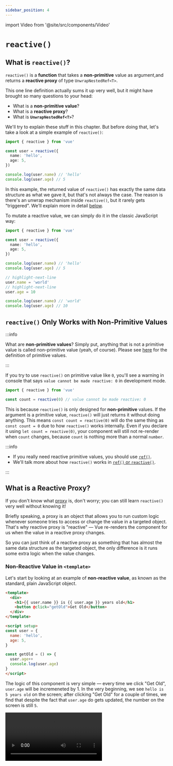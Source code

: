 ```yaml
---
sidebar_position: 4
---
```


import Video from '@site/src/components/Video'

# `reactive()`

## What is `reactive()`?

`reactive()` is a **function** that takes a **non-primitive** value as argument,and returns a **reactive proxy** of type `UnwrapNestedRef<T>`.

This one line definition actually sums it up very well, but it might have brought so many questions to your head:

- What is a **non-primitive value**?
- What is a **reactive proxy**?
- What is **`UnwrapNestedRef<T>`**?

We'll try to explain these stuff in this chapter. But before doing that, let's take a look at a simple example of `reactive()`:

```ts showLineNumbers
import { reactive } from 'vue'

const user = reactive({
  name: 'hello',
  age: 5,
})

console.log(user.name) // 'hello'
console.log(user.age) // 5
```

In this example, the returned value of `reactive()` has exactly the same data structure as what we gave it, but that's not always the case.
The reason is there's an unwrap mechanism inside `reactive()`, but it rarely gets "triggered". We'll explain more in detail [below](#what-is-unwrapnestedreft).

To mutate a reactive value, we can simply do it in the classic JavaScript way:

```ts showLineNumbers
import { reactive } from 'vue'

const user = reactive({
  name: 'hello',
  age: 5,
})

console.log(user.name) // 'hello'
console.log(user.age) // 5

// highlight-next-line
user.name = 'world'
// highlight-next-line
user.age = 10

console.log(user.name) // 'world'
console.log(user.age) // 10
```

## `reactive()` Only Works with Non-Primitive Values

:::info

What are **non-primitive values**? Simply put, anything that is not a primitive value is called non-primitive value (yeah, of course).
Please see [here](https://developer.mozilla.org/en-US/docs/Glossary/Primitive) for the definition of primitive values.

:::

If you try to use `reactive()` on primitive value like `0`, you'll see a warning in console that says `value cannot be made reactive: 0` in development mode.

```ts showLineNumbers
import { reactive } from 'vue'

const count = reactive(0) // value cannot be made reactive: 0
```

This is because `reactive()` is only designed for **non-primitive** values. If the argument is a primitive value, `reactive()` will just returns it without doing anything.
This means `const count = reactive(0)` will do the same thing as `const count = 0` due to how `reactive()` works internally.
Even if you declare it using `let count = reactive(0)`, your component will still not re-render when `count` changes, because `count` is nothing more than a normal `number`.

:::info

- If you really need reactive primitive values, you should use [`ref()`](./ref-and-ref#what-is-ref).
- We'll talk more about how `reactive()` works in [`ref()` or `reactive()`](./ref-or-reactive#how-reactive-works).

:::

## What is a Reactive Proxy?

If you don't know what [proxy](https://developer.mozilla.org/en-US/docs/Web/JavaScript/Reference/Global_Objects/Proxy) is, don't worry;
you can still learn `reactive()` very well without knowing it!

Briefly speaking, a proxy is an object that allows you to run custom logic whenever someone tries to access or change the value in a targeted object.
That's why reactive proxy is "reactive" — Vue re-renders the component for us when the value in a reactive proxy changes.

So you can just think of a reactive proxy as something that has almost the same data structure as the targeted object, the only difference is it runs some extra logic when the value changes.

### Non-Reactive Value in `<template>`

Let's start by looking at an example of **non-reactive value**, as known as the standard, plain JavaScript object.

```html title="Non-reactive value" showLineNumbers
<template>
  <div>
    <h1>{{ user.name }} is {{ user.age }} years old</h1>
    <button @click="getOld">Get Old</button>
  </div>
</template>

<script setup>
const user = {
  name: 'hello',
  age: 5,
}

const getOld = () => {
  user.age++
  console.log(user.age)
}
</script>
```

The logic of this component is very simple — every time we click "Get Old", `user.age` will be incremeneted by 1.
In the very beginning, we see `hello is 5 years old` on the screen; after clicking "Get Old" for a couple of times, we find that despite the fact that `user.age` do gets updated, the number on the screen is still `5`.

<Video src="/video/reactive_non-reactive-value.mov" />

So why is this happening? The reason is that since `user` is not declared with either `ref()` or `reactive()`, it'll be nothing but a plain object in `<script>`.
Vue components just don't care about the changes of these normal, non-reactive values.


### Reactive Proxy in `<template>`

Now let's take a look at an example of **reactive proxy**:

```html title="Reactive proxy" showLineNumbers
<template>
  <div>
    <h1>{{ user.name }} is {{ user.age }} years old</h1>
    <button @click="getOld">Get Old</button>
  </div>
</template>

<script setup>
import { reactive } from 'vue'

const user = reactive({
  name: 'hello',
  age: 5,
})

const getOld = () => {
  user.age++
  console.log(user.age)
}
</script>
```

This component is almost the same as the previous one, the only difference is we're now declaring `user` with `reactive()`.
Besides, the component re-renders whenever we click "Get Old", which is exactly what we want.

<Video src="/video/reactive_reactive-proxy.mov" />

This happens because Vue is designed in such way that by default, components re-render whenever **reactive proxy** or **`Ref<T>`** changes. So if we declare `user` without using `reactive()` or `ref()`, Vue will not do anything when `user` changes because `user` is neither a reactive proxy nor a `Ref<T>`.

### Both Reactive And Non-Reactive Values

But be careful, that doens't mean the changes being made to non-reactive values will never be reflected on the screen. Let's take a look at the following example:

```html title="Both reactive and non-reactive values" showLineNumbers
<template>
  <div>
    <h1>{{ userA.name }} is {{ userB.age }} years old</h1>
    <button @click="changeName">Change Name</button>
    <button @click="getOld">Get Old</button>
  </div>
</template>

<script setup>
import { reactive } from 'vue'

const userA = reactive({
  name: 'hello',
})

const changeName = () => {
  userA.name += 'o'
}

const userB = {
  age: 5,
}

const getOld = () => {
  userB.age++
}
</script>
```

In this example, we use both reactive and non-reactive values at the same time. The logic of this component is very similar to the previous one — clicking "Get Old" will incremenet `userB.age` by 1, and clicking "Change Name" will append an `o` to `userA.name`.

Here we declare `userA` as a reactive proxy, and declare `userB` as a non-reactive object. We know that the changes being made to `userA` will cause the component to re-render because `userA` is a reactive proxy, while the changes made to `userB` will not.

At first we click "Change Name" for a couple of times, and each time we click it, the component re-renders with an `o` being appended to `hello`.

<Video src="/video/reactive_both-0.mov" />

Then we click "Get Old" for a couple of times as well, this time the component does not re-render. That's exepcted because `userB` is neither a reactive proxy nor a `Ref<T>`.

<Video src="/video/reactive_both-1.mov" />

Then we go back to click "Change Name" again, and something strange happens — the `5` on the screen is now being changed!

<Video src="/video/reactive_both-2.mov" />

Quite confusing, isn't it? The secret behind this is:

- When we click "Get Old", the value of `userB.age` do gets updated; it's just not being reflected on the screen yet because the component does not re-render.
- When we click "Change Name", `userA.name` gets updated; since `userA` is a reactive proxy, the component will now re-render with the latest state of variables in `<script>`.

So When using Vue 3, you should **always avoid such pattern** because it is more likely to cause bugs in your app. Knowing when to make a variable reactive is important, a simple rule of thumb would be:

- Always make a variable reactive (by using either `ref()` or `reactive()`) if the value **will change**, and **users must be informed of that change** on the screen.
- Otherwise just make it non-reactive.

## The Reactivity of a Reactive Proxy

### Does Destructing Assignment Break Reactivity?

A common mistake developers make is they take primitive values out from a reactive proxy, assigning them to some other variables, and think they are still "connected". The most common case is destructing assignment:

```ts showLineNumbers
import { reactive } from 'vue'

const user = reactive({
  child: {
    name: 'hello',
  },
})

const { child } = user

console.log(user.child.name) // 'hello'
console.log(child.name) // 'hello'

// highlight-next-line
child.name = 'world'

console.log(user.child.name) // 'world'
console.log(child.name) // 'world'
```

The above example demonstrates a common misconception that everything we get from reactive proxy is "connected" to the source, but it's acutally not. For example:

```ts showLineNumbers
import { reactive } from 'vue'

const user = reactive({
  name: 'hello',
  age: 5,
})

const { name: myName, age: myAge } = user

console.log(user.name, myName) // 'hello', 'hello'
console.log(user.age, myAge) // 5, 5
```

We may think to ourselves "Okay, so now `myName` and `myAge` are connected to `user`", and proceed to mutate `user.name` and `user.age`:

```ts showLineNumbers
import { reactive } from 'vue'

const user = reactive({
  name: 'hello',
  age: 5,
})

const { name: myName, age: myAge } = user

console.log(user.name, myName) // 'hello', 'hello'
console.log(user.age, myAge) // 5, 5

// highlight-next-line
user.name = 'world'
// highlight-next-line
user.age = 10

console.log(user.name, myName) // 'world', 'hello'
console.log(user.age, myAge) // 10, 5
```

As you can see, the changes we made to `user` did not effect `myName` and `myAge` at all (and vice versa).

_So there's a problem using destructing assignment with `reactive()`?_

Not really. The same thing would happen even if we use `const myName = user.name` (because that's exactly what destructing assignment do), so it's not quite correct to say destructing assignment causes the problem.

_But if it's not for destructing assignment, what is the real cause then?_

The answer is actually very simple. All we have to do is to recap how variable works in JavaScript, and you'll know it right away!

In JavaScript, variables are either being **passed by value** or being **passed by reference**. For primitive values, they are always being **passed by value**, and non-primitive values are always being **passed by reference**. So by writing `const { name: myName, age: myName } = user`, we're actually saying:

```js
const myName = user.name
const myAge = user.age
```

Because `user.name` (string) and `user.age` (number) are both **primitive values**, they are being **passed by value** when declaring `myName` and `myAge`; that means `myName` and `myAge` will be new variables with new memory addresses, thus they "disconnect" from `user`.

So as long as the target value is non-primitive, you can use as many destructing assignment as you want while keeping reactivity (but not recommended though!).

### How to Keep Reactivity

So is there a way that we can use the convenient destructing assignment syntax with `reactive()`, but keeping reactivity at the same time? Yes, there is! The closest we can get is to use [`toRef()`](https://vuejs.org/api/reactivity-utilities.html#toref) or [`toRefs()`](https://vuejs.org/api/reactivity-utilities.html#torefs).

`toRef()` and `toRefs()` do exactly what they say — turn something into `Ref<T>`(s). These two functions are very similar to each other, but there's still a difference; in a nutshell, **`toRefs()` = a lot of `toRef()`**. For example:

```ts showLineNumbers
import { reactive, toRef, toRefs } from 'vue'

const user = reactive({
  name: 'hello',
  age: 5,
})

// We can either do this:
const myName = toRef(user, 'name')
const myAge = toRef(user, 'age')

// Or this:
const { name: myName, age: myAge } = toRefs(user)
```

Most of the time we'll just use `toRefs()` because it's slightly more convenient than `toRef()`, but the results are the same. The `Ref<T>` generated by `toRef()` and `toRefs()` are always connected to the source, which is `user` in this example. By using `toRef()` and `toRefs()`, we no longer have to worry about if a property is primitive or not. Just turn it into a `Ref<T>`, and everything would work as expected!

## What is `UnwrapNestedRef<T>`

:::caution Prerequisites

You must learn [`Ref<T>`](./ref-and-ref#what-is-reft) before getting into this section.

:::

`UnwrapNestedRef<T>` is the type of value returned by `reactive()`; it's a somewhat complicated **type** that pretty much explains itself — unwrap all of the nested `Ref<T>`s, but **recursively**.

To be honest, this may not be a very important topic because for most of the time, your IDE would have evaluated the output type for you; you probably didn't even notice the existence of this thing.

:::note

If you find this section very confusing, don't worry, it's totally fine to skip it! You'll do just fine without knowing anything about it.

:::

To get straight to the point, there's actually an unwrap mechanism of `Ref<T>` built inside `reactive()`. The following pseudocode demonstrates the simplified (yet still complicated) definition of `UnwrapNestedRef<T>`:

```ts showLineNumbers
type UnwrapNestedRef<T> = (
  if (T is Ref) {
    return T
  } else {
    return UnwrapRef<T>
  }
)

type UnwrapRef<T> = (
  if (T is plain object) {
    return { for key in T: UnwrapRef<T> }
  } else if (T is Array) {
    return [for key in T: UnwrapRef<T[key]>]
  } else {
    return T
  }
)
```

Based on the pseoducode above, you can imagine there's an imaginary function that's used to create an reactive unwrapped

### Nestedly Unwrap a Plain Object

If the argument is a plain object, `reactive()` will return a new, unwrapped object based on that argument.

For example, if we have an object like this:

```ts showLineNumbers
import { reactive } from 'vue'

const user = reactive({
  shippingInfo: ref({
    phoneNumber: '123',
  }),
})

console.log(user.shippingInfo.value.phoneNumber) // This will cause an error!
```

To get the value of `phoneNumber` from `user`, it's very natural to think that we have to use `user.shippingInfo.value.phoneNumber` because `user.shippingInfo` is a `Ref<T>`. But if you try to run that line of code, you'll get an error that says `TypeError: Cannot read properties of undefined (reading 'phoneNumber')`.

This happens because `reactive()` is implemented in such way that it **recursively** unwraps all the `Ref<T>`s in a plain object. So to get the value of `phoneNumber` from `user`, we should use `user.shippingInfo.phoneNumber`. Notice that there's no `.value` after `shippingInfo`.

**Recursively** means the `Ref<T>` does not necessarily have to be the (top-level) property of the object being passed to `reactive()` to be unwrapped; it will get unwrapped as long as `reactive()` appears in one of its' ancestors. For eaxmple:

```ts showLineNumbers
import { reactive } from 'vue'

const user = reactive({
  shippingInfo: {
    phoneNumber: '123',
    address: ref({
      line1: 'hello',
      line2: 'world',
    }),
  },
})

console.log(user.shippingInfo.address.line1) // 'hello'
```

In this example, even if `address` is not a (top-level) property of the object being passed to `reactive()`, it will still get unwrapped by `reactive()`. So to get the value of `line1` from `user`, we'll have to use `user.shippingInfo.address.line1`. Notice that there's no `.value` after `address`.

### Nestedly Unwrap an Array

If the argument is an array, `reactive()` will return a new array consists of unwrapped elements. You can simply think of the unwrap logic as something similar to the following pseudocode:

```ts showLineNumbers
const newArray = array.map((element) => unwrapNestedly(element))
return newArray
```

The `unwrapNestedly()` will run the unwrap logic we described in [Nestedly Unwrap a Plain Object](#nestedly-unwrap-a-plain-object); if the element is not a plain object, it'll use it as is without doing anything.
